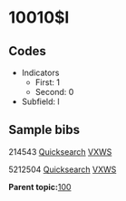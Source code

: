 # 10010$l

## Codes

-   Indicators
    -   First: 1
    -   Second: 0
-   Subfield: l

## Sample bibs

214543 [Quicksearch](https://search.library.yale.edu/catalog/214543) [VXWS](http://prodorbis.library.yale.edu:7014/vxws/GetHoldingsService?bibId=214543)

5212504 [Quicksearch](https://search.library.yale.edu/catalog/5212504) [VXWS](http://prodorbis.library.yale.edu:7014/vxws/GetHoldingsService?bibId=5212504)

**Parent topic:**[100](../../tags/100/100.md)

